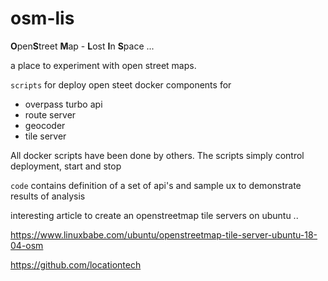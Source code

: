 # osm-lis
**O**pen**S**treet **M**ap - **L**ost **I**n **S**pace ... 

a place to experiment with open street maps. 

`scripts` for deploy open steet docker components for
- overpass turbo api
- route server
- geocoder
- tile server

All docker scripts have been done by others. The scripts simply control deployment, start and stop

`code` contains definition of a set of api's and sample ux to demonstrate results of analysis

interesting article to create an openstreetmap tile servers on ubuntu ..

https://www.linuxbabe.com/ubuntu/openstreetmap-tile-server-ubuntu-18-04-osm

https://github.com/locationtech
